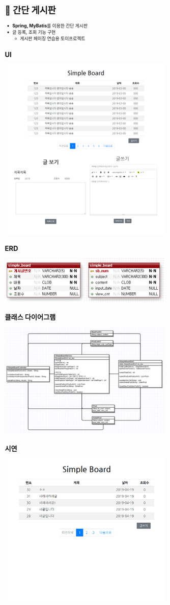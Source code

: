 # 📌 간단 게시판

* **Spring, MyBatis**를 이용한 간단 게시판
* 글 등록, 조회 기능 구현
  * 게시판 페이징 연습용 토이프로젝트

## UI

![01](https://github.com/younggeun0/younggeun0.github.io/blob/master/_posts/img/toyProjects/simpleBoard/01.png?raw=true)

## ERD

![02](https://github.com/younggeun0/younggeun0.github.io/blob/master/_posts/img/toyProjects/simpleBoard/02.png?raw=true)


## 클래스 다이어그램

![03](https://github.com/younggeun0/younggeun0.github.io/blob/master/_posts/img/toyProjects/simpleBoard/03.png?raw=true)


## 시연

![04](https://github.com/younggeun0/younggeun0.github.io/blob/master/_posts/img/toyProjects/simpleBoard/04.gif?raw=true)
